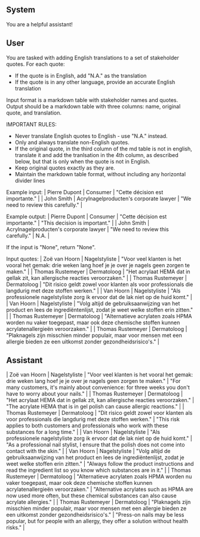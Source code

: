 ## System

You are a helpful assistant!

## User


You are tasked with adding English translations to a set of stakeholder quotes. For each quote:
- If the quote is in English, add "N.A." as the translation
- If the quote is in any other language, provide an accurate English translation

Input format is a markdown table with stakeholder names and quotes.
Output should be a markdown table with three columns: name, original quote, and translation.

IMPORTANT RULES:
- Never translate English quotes to English - use "N.A." instead.
- Only and always translate non-English quotes.
- If the original quote, in the third column of the md table is not in english, translate it and add the tranlsation in the 4th column, as described below, but that is only when the quote is not in English.
- Keep original quotes exactly as they are.
- Maintain the markdown table format, without including any horizontal divider lines

Example input:
| Pierre Dupont | Consumer | "Cette décision est importante." |
| John Smith | Acrylnagelproducten's corporate lawyer | "We need to review this carefully." |

Example output:
| Pierre Dupont | Consumer | "Cette décision est importante." | "This decision is important." |
| John Smith | Acrylnagelproducten's corporate lawyer | "We need to review this carefully." | N.A. |

If the input is "None", return "None".

Input quotes:
| Zoë van Hoorn | Nagelstyliste | "Voor veel klanten is het vooral het gemak: drie weken lang hoef je je over je nagels geen zorgen te maken." |
| Thomas Rustemeyer | Dermatoloog | "Het acrylaat HEMA dat in gellak zit, kan allergische reacties veroorzaken." |
| Thomas Rustemeyer | Dermatoloog | "Dit risico geldt zowel voor klanten als voor professionals die langdurig met deze stoffen werken." |
| Van Hoorn | Nagelstyliste | "Als professionele nagelstyliste zorg ik ervoor dat de lak niet op de huid komt." |
| Van Hoorn | Nagelstyliste | "Volg altijd de gebruiksaanwijzing van het product en lees de ingrediëntenlijst, zodat je weet welke stoffen erin zitten." |
| Thomas Rustemeyer | Dermatoloog | "Alternatieve acrylaten zoals HPMA worden nu vaker toegepast, maar ook deze chemische stoffen kunnen acrylatenallergieën veroorzaken." |
| Thomas Rustemeyer | Dermatoloog | "Plaknagels zijn misschien minder populair, maar voor mensen met een allergie bieden ze een uitkomst zonder gezondheidsrisico's." |
        

## Assistant

| Zoë van Hoorn | Nagelstyliste | "Voor veel klanten is het vooral het gemak: drie weken lang hoef je je over je nagels geen zorgen te maken." | "For many customers, it's mainly about convenience: for three weeks you don't have to worry about your nails." |
| Thomas Rustemeyer | Dermatoloog | "Het acrylaat HEMA dat in gellak zit, kan allergische reacties veroorzaken." | "The acrylate HEMA that is in gel polish can cause allergic reactions." |
| Thomas Rustemeyer | Dermatoloog | "Dit risico geldt zowel voor klanten als voor professionals die langdurig met deze stoffen werken." | "This risk applies to both customers and professionals who work with these substances for a long time." |
| Van Hoorn | Nagelstyliste | "Als professionele nagelstyliste zorg ik ervoor dat de lak niet op de huid komt." | "As a professional nail stylist, I ensure that the polish does not come into contact with the skin." |
| Van Hoorn | Nagelstyliste | "Volg altijd de gebruiksaanwijzing van het product en lees de ingrediëntenlijst, zodat je weet welke stoffen erin zitten." | "Always follow the product instructions and read the ingredient list so you know which substances are in it." |
| Thomas Rustemeyer | Dermatoloog | "Alternatieve acrylaten zoals HPMA worden nu vaker toegepast, maar ook deze chemische stoffen kunnen acrylatenallergieën veroorzaken." | "Alternative acrylates such as HPMA are now used more often, but these chemical substances can also cause acrylate allergies." |
| Thomas Rustemeyer | Dermatoloog | "Plaknagels zijn misschien minder populair, maar voor mensen met een allergie bieden ze een uitkomst zonder gezondheidsrisico's." | "Press-on nails may be less popular, but for people with an allergy, they offer a solution without health risks." |

